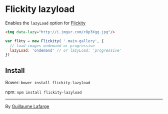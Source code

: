 # Flickity lazyload

Enables the `lazyLoad` option for [Flickity](http://flickity.metafizzy.co)

```html
<img data-lazy="http://i.imgur.com/r8p3Xgq.jpg"/>
```

``` js
var flkty = new Flickity( '.main-gallery', {
  // load images ondemand or progressive
  lazyLoad: 'ondemand' // or lazyLoad: 'progressive'
})
```

## Install

Bower: `bower install flickity-lazyload`

npm: `npm install flickity-lazyload`

---

By [Guillaume Lafarge](http://prys.me)
